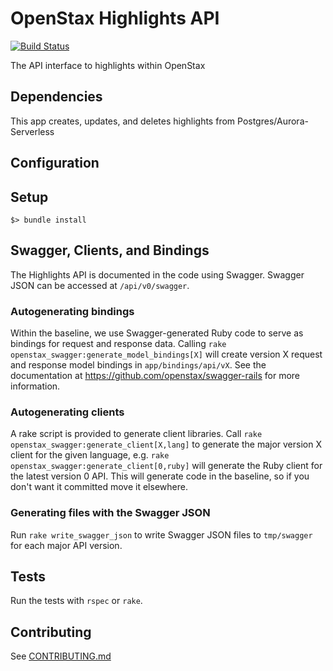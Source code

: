 # OpenStax Highlights API

[![Build Status](https://travis-ci.com/openstax/open-search.svg?branch=master)](https://travis-ci.com/openstax/highlights-api)

The API interface to highlights within OpenStax

## Dependencies

This app creates, updates, and deletes highlights from Postgres/Aurora-Serverless

## Configuration

## Setup

```
$> bundle install
```

## Swagger, Clients, and Bindings

The Highlights API is documented in the code using Swagger.  Swagger JSON can be accessed at `/api/v0/swagger`.

### Autogenerating bindings

Within the baseline, we use Swagger-generated Ruby code to serve as bindings for request and response data.  Calling
`rake openstax_swagger:generate_model_bindings[X]` will create version X request and response model bindings in `app/bindings/api/vX`.
See the documentation at https://github.com/openstax/swagger-rails for more information.

### Autogenerating clients

A rake script is provided to generate client libraries.  Call
`rake openstax_swagger:generate_client[X,lang]` to generate the major version X client for the given language, e.g.
`rake openstax_swagger:generate_client[0,ruby]` will generate the Ruby client for the latest version 0 API.  This
will generate code in the baseline, so if you don't want it committed move it elsewhere.

### Generating files with the Swagger JSON

Run `rake write_swagger_json` to write Swagger JSON files to `tmp/swagger` for each major API version.

## Tests

Run the tests with `rspec` or `rake`.

## Contributing

See [CONTRIBUTING.md](./CONTRIBUTING.md)
